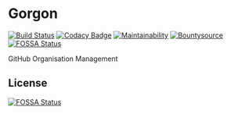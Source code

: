 # Gorgon

[![Build Status](https://travis-ci.org/eustasy/gorgon.svg?branch=master)](https://travis-ci.org/eustasy/gorgon)
[![Codacy Badge](https://api.codacy.com/project/badge/Grade/67a360bbd24340129a2b4518b5ac4364)](https://www.codacy.com/app/eustasy/gorgon?utm_source=github.com&amp;utm_medium=referral&amp;utm_content=eustasy/gorgon&amp;utm_campaign=Badge_Grade)
[![Maintainability](https://api.codeclimate.com/v1/badges/9b6a57060921e80d294e/maintainability)](https://codeclimate.com/github/eustasy/gorgon/maintainability)
[![Bountysource](https://www.bountysource.com/badge/tracker?tracker_id=90250805)](https://www.bountysource.com/teams/eustasy/issues?tracker_ids=90250805)
[![FOSSA Status](https://app.fossa.io/api/projects/git%2Bgithub.com%2Feustasy%2Fgorgon.svg?type=shield)](https://app.fossa.io/projects/git%2Bgithub.com%2Feustasy%2Fgorgon?ref=badge_shield)

GitHub Organisation Management


## License
[![FOSSA Status](https://app.fossa.io/api/projects/git%2Bgithub.com%2Feustasy%2Fgorgon.svg?type=large)](https://app.fossa.io/projects/git%2Bgithub.com%2Feustasy%2Fgorgon?ref=badge_large)